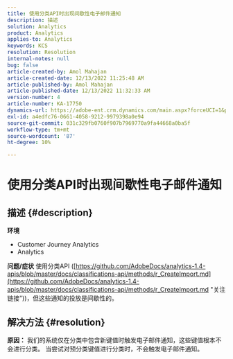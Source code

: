 ```yaml
---
title: 使用分类API时出现间歇性电子邮件通知
description: 描述
solution: Analytics
product: Analytics
applies-to: Analytics
keywords: KCS
resolution: Resolution
internal-notes: null
bug: false
article-created-by: Amol Mahajan
article-created-date: 12/13/2022 11:25:48 AM
article-published-by: Amol Mahajan
article-published-date: 12/13/2022 11:32:33 AM
version-number: 4
article-number: KA-17750
dynamics-url: https://adobe-ent.crm.dynamics.com/main.aspx?forceUCI=1&pagetype=entityrecord&etn=knowledgearticle&id=6d00fbe0-d87a-ed11-81ac-6045bd006239
exl-id: a4edfc76-0661-4058-9212-9979398a0e94
source-git-commit: 031c329fb0760f907b7969770a9fa44668a0ba5f
workflow-type: tm+mt
source-wordcount: '87'
ht-degree: 10%

---
```


# 使用分类API时出现间歇性电子邮件通知

## 描述 {#description}

<b>环境</b>
- Customer Journey Analytics
- Analytics



<b>问题/症状</b>
使用分类API ([https://github.com/AdobeDocs/analytics-1.4-apis/blob/master/docs/classifications-api/methods/r_CreateImport.md](https://github.com/AdobeDocs/analytics-1.4-apis/blob/master/docs/classifications-api/methods/r_CreateImport.md "关注链接"))，但这些通知的投放是间歇性的。


## 解决方法 {#resolution}

<b>原因：</b>
我们的系统仅在分类中包含新键值时触发电子邮件通知，这些键值根本不会进行分类。 当尝试对预分类键值进行分类时，不会触发电子邮件通知。
